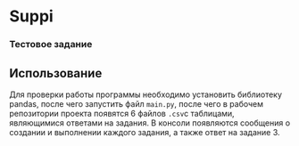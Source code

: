 # Suppi
### Тестовое задание

## Использование

Для проверки работы программы необходимо установить библиотеку pandas, после чего запустить файл `main.py`, после чего в рабочем репозитории проекта появятся 6 файлов `.csv`с таблицами, являющимися ответами на задания.
В консоли появляются сообщения о создании и выполнении каждого задания, а также ответ на задание 3.
